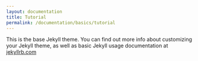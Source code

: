 ```yaml
---
layout: documentation
title: Tutorial
permalink: /documentation/basics/tutorial
---
```


This is the base Jekyll theme. You can find out more info about customizing your Jekyll theme, as well as basic Jekyll usage documentation at [jekyllrb.com](https://jekyllrb.com/)
